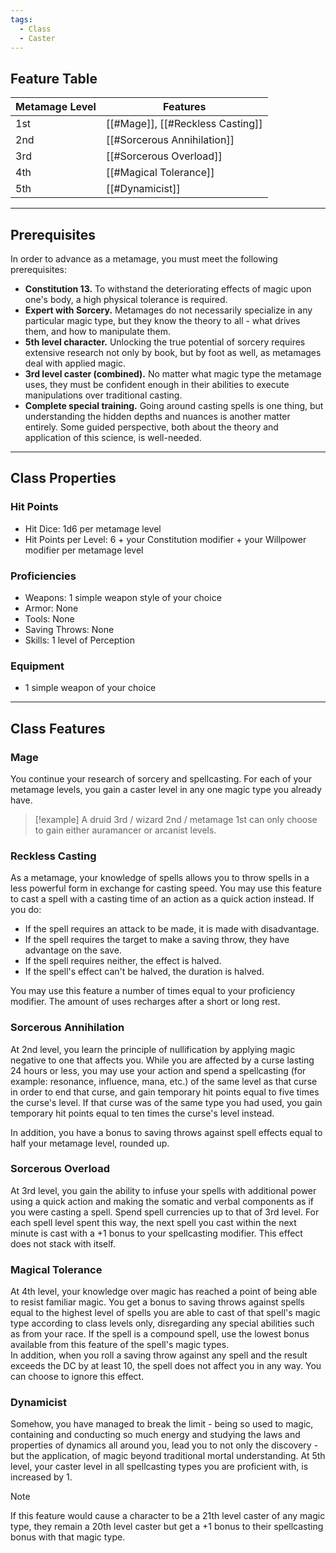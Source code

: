 ```yaml
---
tags:
  - Class
  - Caster
---
```

## Feature Table
 
| **Metamage Level** | **Features**                     |
| ------------------ | -------------------------------- |
| 1st                | [[#Mage]], [[#Reckless Casting]] |
| 2nd                | [[#Sorcerous Annihilation]]      |
| 3rd                | [[#Sorcerous Overload]]          |
| 4th                | [[#Magical Tolerance]]           |
| 5th                | [[#Dynamicist]]                  |
   
- - -
## Prerequisites
 
In order to advance as a metamage, you must meet the following prerequisites:

- **Constitution 13.** To withstand the deteriorating effects of magic upon one's body, a high physical tolerance is required.
- **Expert with Sorcery.** Metamages do not necessarily specialize in any particular magic type, but they know the theory to all - what drives them, and how to manipulate them.
- **5th level character.** Unlocking the true potential of sorcery requires extensive research not only by book, but by foot as well, as metamages deal with applied magic.
- **3rd level caster (combined).** No matter what magic type the metamage uses, they must be confident enough in their abilities to execute manipulations over traditional casting.
- **Complete special training.** Going around casting spells is one thing, but understanding the hidden depths and nuances is another matter entirely. Some guided perspective, both about the theory and application of this science, is well-needed.
- - -
## Class Properties

### Hit Points
 
- Hit Dice: 1d6 per metamage level
- Hit Points per Level: 6 + your Constitution modifier + your Willpower modifier per metamage level  
### Proficiencies
 
- Weapons: 1 simple weapon style of your choice
- Armor: None
- Tools: None
- Saving Throws: None
- Skills: 1 level of Perception  
### Equipment
 
- 1 simple weapon of your choice
 - - -
## Class Features
 
### Mage
 
You continue your research of sorcery and spellcasting. For each of your metamage levels, you gain a caster level in any one magic type you already have.  
>[!example]
>A druid 3rd / wizard 2nd / metamage 1st can only choose to gain either auramancer or arcanist levels.
 
### Reckless Casting
 
As a metamage, your knowledge of spells allows you to throw spells in a less powerful form in exchange for casting speed. You may use this feature to cast a spell with a casting time of an action as a quick action instead. If you do:

- If the spell requires an attack to be made, it is made with disadvantage.
- If the spell requires the target to make a saving throw, they have advantage on the save.
- If the spell requires neither, the effect is halved.
- If the spell's effect can't be halved, the duration is halved.

You may use this feature a number of times equal to your proficiency modifier. The amount of uses recharges after a short or long rest.
 
### Sorcerous Annihilation
 
At 2nd level, you learn the principle of nullification by applying magic negative to one that affects you. While you are affected by a curse lasting 24 hours or less, you may use your action and spend a spellcasting (for example: resonance, influence, mana, etc.) of the same level as that curse in order to end that curse, and gain temporary hit points equal to five times the curse's level. If that curse was of the same type you had used, you gain temporary hit points equal to ten times the curse's level instead.

In addition, you have a bonus to saving throws against spell effects equal to half your metamage level, rounded up.

### Sorcerous Overload
 
At 3rd level, you gain the ability to infuse your spells with additional power using a quick action and making the somatic and verbal components as if you were casting a spell. Spend spell currencies up to that of 3rd level. For each spell level spent this way, the next spell you cast within the next minute is cast with a +1 bonus to your spellcasting modifier. This effect does not stack with itself.
 
### Magical Tolerance
 
At 4th level, your knowledge over magic has reached a point of being able to resist familiar magic. You get a bonus to saving throws against spells equal to the highest level of spells you are able to cast of that spell's magic type according to class levels only, disregarding any special abilities such as from your race. If the spell is a compound spell, use the lowest bonus available from this feature of the spell's magic types.  
In addition, when you roll a saving throw against any spell and the result exceeds the DC by at least 10, the spell does not affect you in any way. You can choose to ignore this effect.
 
### Dynamicist
 
Somehow, you have managed to break the limit - being so used to magic, containing and conducting so much energy and studying the laws and properties of dynamics all around you, lead you to not only the discovery - but the application, of magic beyond traditional mortal understanding. At 5th level, your caster level in all spellcasting types you are proficient with, is increased by 1.
 
>[!note] 
>If this feature would cause a character to be a 21th level caster of any magic type, they remain a 20th level caster but get a +1 bonus to their spellcasting bonus with that magic type.
